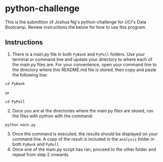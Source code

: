 # python-challenge
This is the submittion of Joshua Ng's python-challenge for UCI's Data Bootcamp. Review instructions the below for how to use this program.

## Instructions
1. There is a main.py file in both `PyBank` and `PyPoll` folders. Use your terminal or command line and update your directory to where each of the main.py files are. For your convenience, open your command line to the directory where this README.md file is stored, then copy and paste the following line: 
```
cd PyBank
```
or
```
cd PyPoll
```
2. Once you are at the directories where the main.py files are stored, run the files with python with the command:
```
python main.py
```
3. Once the command is executed, the results should be displayed on your command line. A copy of the result is included in the `analysis` folder in both `PyBank` and `PyRoll`.
4. Once one of the main.py script has ran, proceed to the other folder and repeat from step 2 onwards.
